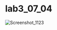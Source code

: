 # lab3_07_04

![Screenshot_1123](https://user-images.githubusercontent.com/85027066/232338255-0f800624-a4fc-4e9e-a896-006144568996.png)
